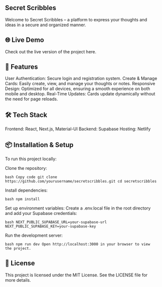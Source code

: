 ## Secret Scribbles
Welcome to Secret Scribbles – a platform to express your thoughts and ideas in a secure and organized manner.

## 🌐 Live Demo
Check out the live version of the project here.

## 🚀 Features
User Authentication: Secure login and registration system.
Create & Manage Cards: Easily create, view, and manage your thoughts or notes.
Responsive Design: Optimized for all devices, ensuring a smooth experience on both mobile and desktop.
Real-Time Updates: Cards update dynamically without the need for page reloads.

## 🛠️ Tech Stack
Frontend: React, Next.js, Material-UI
Backend: Supabase
Hosting: Netlify

## 📦 Installation & Setup
To run this project locally:

Clone the repository:

`bash
Copy code
git clone https://github.com/yourusername/secretscribbles.git
cd secretscribbles`

Install dependencies:

`bash
npm install`

Set up environment variables:
Create a .env.local file in the root directory and add your Supabase credentials:

`bash
NEXT_PUBLIC_SUPABASE_URL=your-supabase-url
NEXT_PUBLIC_SUPABASE_KEY=your-supabase-key`

Run the development server:

`bash
npm run dev
Open http://localhost:3000 in your browser to view the project.`

## 📜 License
This project is licensed under the MIT License. See the LICENSE file for more details.

